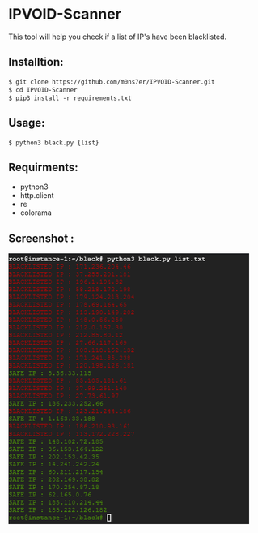 # IPVOID-Scanner
This tool will help you check if a list of IP's have been blacklisted. 

## Installtion:
    $ git clone https://github.com/m0ns7er/IPVOID-Scanner.git
    $ cd IPVOID-Scanner
    $ pip3 install -r requirements.txt

## Usage:
    $ python3 black.py {list}

## Requirments: 
* python3
* http.client
* re
* colorama
 
## Screenshot :

![IPVOID-Scanner](https://github.com/m0ns7er/IPVOID-Scanner/blob/main/image.png)
